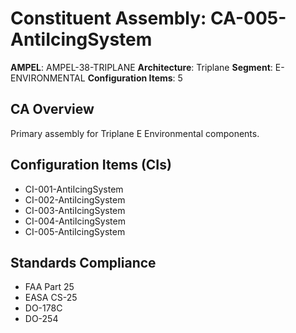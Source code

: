 # Constituent Assembly: CA-005-AntiIcingSystem

**AMPEL**: AMPEL-38-TRIPLANE
**Architecture**: Triplane
**Segment**: E-ENVIRONMENTAL
**Configuration Items**: 5

## CA Overview
Primary assembly for Triplane E Environmental components.

## Configuration Items (CIs)
- CI-001-AntiIcingSystem
- CI-002-AntiIcingSystem
- CI-003-AntiIcingSystem
- CI-004-AntiIcingSystem
- CI-005-AntiIcingSystem

## Standards Compliance
- FAA Part 25
- EASA CS-25
- DO-178C
- DO-254
